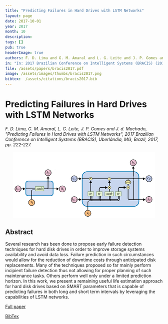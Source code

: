 ```yaml
---
title: "Predicting Failures in Hard Drives with LSTM Networks"
layout: page
date: 2017-10-01
year: 2017
month: 10
description:
tags: []
pub: true
headerImage: true
authors: F. D. Lima and G. M. Amaral and L. G. Leite and J. P. Gomes and J. d. Machado
in: "In: 2017 Brazilian Conference on Intelligent Systems (BRACIS) (2017) Uberlândia, MG, Brazil, 2017, pp. 222-227"
file: /assets/papers/bracis2017.pdf
image: /assets/images/thumbs/bracis2017.png
bibtex:  /assets/citations/bracis2017.bib
---
```


# Predicting Failures in Hard Drives with LSTM Networks

*F. D. Lima, G. M. Amaral, L. G. Leite, J. P. Gomes and J. d. Machado, "Predicting Failures in Hard Drives with LSTM Networks", 2017 Brazilian Conference on Intelligent Systems (BRACIS), Uberlândia, MG, Brazil, 2017, pp. 222-227.*

<center><img src="/assets/images/thumbs/bracis2017.png" style="width: 90%;" /></center>

## Abstract
Several research has been done to propose early failure detection techniques for hard disk drives in order to improve storage systems availability and avoid data loss. Failure prediction in such circumstances would allow for the reduction of downtime costs through anticipated disk replacements. Many of the techniques proposed so far mainly perform incipient failure detection thus not allowing for proper planning of such maintenance tasks. Others perform well only under a limited prediction horizon. In this work, we present a remaining useful life estimation approach for hard disk drives based on SMART parameters that is capable of predicting failures in both long and short term intervals by leveraging the capabilities of LSTM networks.

[Full paper](/assets/papers/bracis2017.pdf)

[BibTex](/assets/citations/bracis2017.bib) 
